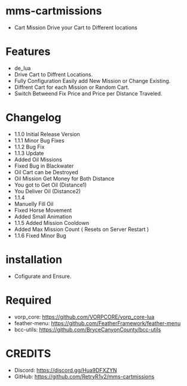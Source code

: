 # mms-cartmissions

- Cart Mission Drive your Cart to Different locations

# Features
 
- de_lua
- Drive Cart to Diffrent Locations.
- Fully Configuration Easily add New Mission or Change Existing.
- Diffrent Cart for each Mission or Random Cart.
- Switch Betweend Fix Price and Price per Distance Traveled.

# Changelog

- 1.1.0 Initial Release Version
- 1.1.1 Minor Bug Fixes
- 1.1.2 Bug Fix
- 1.1.3 Update
- Added Oil Missions
- Fixed Bug in Blackwater
- Oil Cart can be Destroyed
- Oil Mission Get Money for Both Distance
- You got to Get Oil (Distance1)
- You Deliver Oil (Distance2)
- 1.1.4
- Manuelly Fill Oil
- Fixed Horse Movement
- Added Small Animation
- 1.1.5 Added Mission Cooldown
- Added Max Mission Count ( Resets on Server Restart )
- 1.1.6 Fixed Minor Bug

# installation 

- Cofigurate and Ensure.

# Required

- vorp_core: https://github.com/VORPCORE/vorp_core-lua
- feather-menu: https://github.com/FeatherFramework/feather-menu
- bcc-utils: https://github.com/BryceCanyonCounty/bcc-utils


# CREDITS
- Discord: https://discord.gg/Hua9DFXZYN
- GitHub: https://github.com/RetryR1v2/mms-cartmissions
